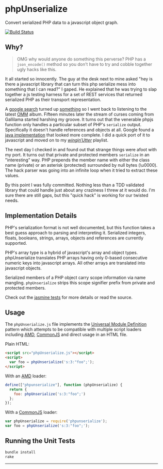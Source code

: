 phpUnserialize
==============

Convert serialized PHP data to a javascript object graph.

[![Build Status][ci-status]][ci-home]


Why?
----
> OMG why would anyone do something this perverse? PHP has a `json_encode()`
> method so you don't have to try and cobble together ugly hacks like this.

It all started so innocently. The guy at the desk next to mine asked "hey is
there a javascript library that can turn this php serialize mess into
something that I can read?" I gaped. He explained that he was trying to slap
together a js testing harness for a set of REST services that returned
serialized PHP as their transport representation.

A [google search][] turned up [something][] so I went back to listening to the
latest [OMM][] album. Fifteen minutes later the stream of curses coming from
Gallilama started harshing my groove. It turns out that the venerable phpjs
function only handles a particular subset of PHP's `serialize` output.
Specifically it doesn't handle references and objects at all. Google found
a [java implementation][] that looked more complete. I did a quick port of it
to javascript and moved on to my [$wingin' Utter$][] playlist.

The next day I checked in and found out that strange things were afoot with my
port. It turns out that private and protected members `serialize` in an
"interesting" way. PHP prepends the member name with either the class name
(private) or an asterisk (protected) surrounded by null bytes (\u0000). The
hack parser was going into an infinite loop when it tried to extract these
values.

By this point I was fully committed. Nothing less than a TDD validated library
that could handle just about any craziness I threw at it would do. I'm sure
there are still gaps, but this "quick hack" is working for our twisted needs.


Implementation Details
----------------------
PHP's serialization format is not well documented, but this function takes
a best guess approach to parsing and interpreting it. Serialized integers,
floats, booleans, strings, arrays, objects and references are currently
supported.

PHP's array type is a hybrid of javascript's array and object types.
phpUnserialize translates PHP arrays having only 0-based consecutive numeric
keys into javascript arrays. All other arrays are translated into javascript
objects.

Serialized members of a PHP object carry scope information via name mangling.
`phpUnserialize` strips this scope signifier prefix from private and protected
members.

Check out the [jasmine tests][] for more details or read the source.


Usage
-----
The `phpUnserialize.js` file implements the [Universal Module Definition][]
pattern which attempts to be compatible with multiple script loaders including
[AMD][], [CommonJS][] and direct usage in an HTML file.

Plain HTML:
```html
<script src="phpUnserialize.js"></script>
<script>
  var foo = phpUnserialize('s:3:"foo";');
</script>
```

With an [AMD][] loader:
```javascript
define(["phpunserialize"], function (phpUnserialize) {
  return {
    foo: phpUnserialize('s:3:"foo";')
  };
});
```

With a [CommonJS][] loader:
```javascript
var phpUnserialize = require('phpunserialize');
var foo = phpUnserialize('s:3:"foo";');
```

Running the Unit Tests
----------------------
```sh
bundle install
rake
```

---
[ci-status]: https://secure.travis-ci.org/bd808/php-unserialize-js.png
[ci-home]: http://travis-ci.org/bd808/php-unserialize-js
[google search]: https://www.google.com/search?q=php+unserialize+javascript
[something]: http://phpjs.org/functions/unserialize/
[OMM]: http://www.oldmanmarkley.com/
[java implementation]: https://code.google.com/p/serialized-php-parser
[$wingin' Utter$]: http://swinginutters.com/
[jasmine tests]: spec/php-unserialize_spec.coffee
[Universal Module Definition]: https://github.com/umdjs/umd
[AMD]: https://github.com/amdjs/amdjs-api/blob/master/AMD.md
[CommonJS]: http://wiki.commonjs.org/wiki/CommonJS
